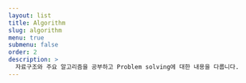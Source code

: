 ```yaml
---
layout: list
title: Algorithm
slug: algorithm
menu: true
submenu: false
order: 2
description: >
  자료구조와 주요 알고리즘을 공부하고 Problem solving에 대한 내용을 다룹니다.
---
```


